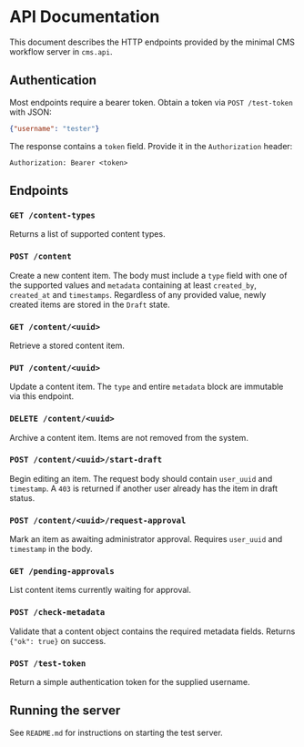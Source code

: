 # API Documentation

This document describes the HTTP endpoints provided by the minimal CMS workflow server in `cms.api`.

## Authentication

Most endpoints require a bearer token. Obtain a token via `POST /test-token` with JSON:

```json
{"username": "tester"}
```

The response contains a `token` field. Provide it in the `Authorization` header:

```
Authorization: Bearer <token>
```

## Endpoints

### `GET /content-types`
Returns a list of supported content types.

### `POST /content`
Create a new content item. The body must include a `type` field with one of the supported values and `metadata` containing at least `created_by`, `created_at` and `timestamps`. Regardless of any provided value, newly created items are stored in the `Draft` state.

### `GET /content/<uuid>`
Retrieve a stored content item.

### `PUT /content/<uuid>`
Update a content item. The `type` and entire `metadata` block are immutable via this endpoint.

### `DELETE /content/<uuid>`
Archive a content item. Items are not removed from the system.

### `POST /content/<uuid>/start-draft`
Begin editing an item. The request body should contain `user_uuid` and `timestamp`. A `403` is returned if another user already has the item in draft status.

### `POST /content/<uuid>/request-approval`
Mark an item as awaiting administrator approval. Requires `user_uuid` and `timestamp` in the body.

### `GET /pending-approvals`
List content items currently waiting for approval.

### `POST /check-metadata`
Validate that a content object contains the required metadata fields. Returns `{"ok": true}` on success.

### `POST /test-token`
Return a simple authentication token for the supplied username.

## Running the server

See `README.md` for instructions on starting the test server.
